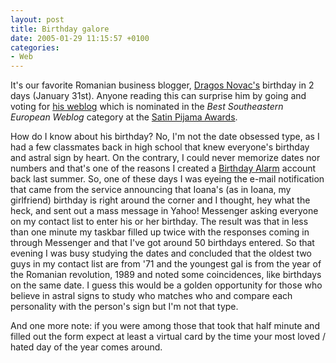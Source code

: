 ```yaml
---
layout: post
title: Birthday galore
date: 2005-01-29 11:15:57 +0100
categories:
- Web
---
```

It's our favorite Romanian business blogger, <a href="http://beyondbricks.ecademy.com/account.php?op=view&amp;id=39367">Dragos Novac's</a> birthday in 2 days (January 31st). Anyone reading this can surprise him by going and voting for <a href="http://www.argumente.ro">his weblog</a> which is nominated in the <em>Best Southeastern European Weblog</em> category at the <a href="http://fistfulofeuros.net/afoeawards.php">Satin Pijama Awards</a>.

How do I know about his birthday? No, I'm not the date obsessed type, as I had a few classmates back in high school that knew everyone's birthday and astral sign by heart. On the contrary, I could never memorize dates nor numbers and that's one of the reasons I created a <a href="http://www.birthdayalarm.com">Birthday Alarm</a> account back last summer. So, one of these days I was eyeing the e-mail notification that came from the service announcing that Ioana's (as in Ioana, my girlfriend) birthday is right around the corner and I thought, hey what the heck, and sent out a mass message in Yahoo! Messenger asking everyone on my contact list to enter his or her birthday. The result was that in less than one minute my taskbar filled up twice with the responses coming in through Messenger and that I've got around 50 birthdays entered. So that evening I was busy studying the dates and concluded that the oldest two guys in my contact list are from '71 and the youngest gal is from the year of the Romanian revolution, 1989 and noted some coincidences, like birthdays on the same date. I guess this would be a golden opportunity for those who believe in astral signs to study who matches who and compare each personality with the person's sign but I'm not that type.

And one more note: if you were among those that took that half minute and filled out the form expect at least a virtual card by the time your most loved / hated day of the year comes around.
